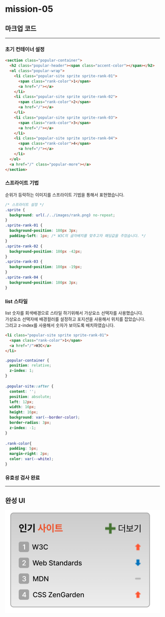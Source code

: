 # mission-05

## 마크업 코드

---

### 초기 컨테이너 설정

```html
<section class="popular-container">
  <h2 class="popular-header"><span class="accent-color"></span></h2>
  <ol class="popular-wrap">
    <li class="popular-site sprite sprite-rank-01">
      <span class="rank-color">1</span>
      <a href="/"></a>
    </li>
    <li class="popular-site sprite sprite-rank-02">
      <span class="rank-color">2</span>
      <a href="/"></a>
    </li>
    <li class="popular-site sprite sprite-rank-03">
      <span class="rank-color">3</span>
      <a href="/"></a>
    </li>
    <li class="popular-site sprite sprite-rank-04">
      <span class="rank-color">4</span>
      <a href="/"></a>
    </li>
  </ol>
  <a href="/" class="popular-more"></a>
</section>
```

### 스프라이트 기법

순위가 등락하는 이미지를 스프라이트 기법을 통해서 표현했습니다.

```css
/* 스프라이트 설정 */
.sprite {
  background: url(./../images/rank.png) no-repeat;
}
.sprite-rank-01 {
  background-position: 180px 3px;
  padding-left: 1px; /* W3C의 글자배치를 맞추고자 패딩값을 주었습니다. */
}
.sprite-rank-02 {
  background-position: 180px -42px;
}
.sprite-rank-03 {
  background-position: 180px -19px;
}
.sprite-rank-04 {
  background-position: 180px 3px;
}
```

### list 스타일

list 숫자를 회색배경으로 스타일 하기위해서 가상요소 선택자를 사용했습니다. <br/> 가상요소 선택자에 배경컬러를 설정하고 포지션을 사용해서 위치를 잡았습니다. <br/>그리고 z-index를 사용해서 숫자가 보이도록 배치하였습니다.

```html
<li class="popular-site sprite sprite-rank-01">
  <span class="rank-color">1</span> 
  <a href="/">W3C</a>
</li>
```
```css
.popular-container {
  position: relative;
  z-index: 1;
}

.popular-site::after {
  content: '';
  position: absolute;
  left: 12px;
  width: 16px;
  height: 16px;
  background: var(--border-color);
  border-radius: 3px;
  z-index: -1;
}

.rank-color{
  padding: 5px;
  margin-right: 2px;
  color: var(--white);
}
```

### 유효성 검사 완료

---

## 완성 UI

![과제UI](./과제-05.png)
